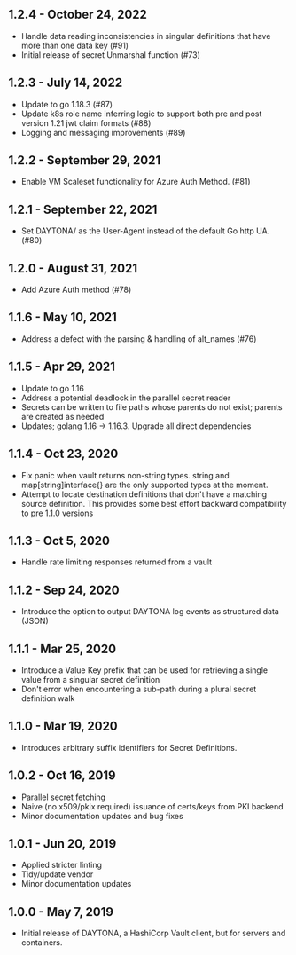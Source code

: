 ## 1.2.4 - October 24, 2022

- Handle data reading inconsistencies in singular definitions that have more than one data key (#91)
- Initial release of secret Unmarshal function (#73)

## 1.2.3 - July 14, 2022

- Update to go 1.18.3 (#87)
- Update k8s role name inferring logic to support both pre and post version 1.21 jwt claim formats (#88)
- Logging and messaging improvements (#89)

## 1.2.2 - September 29, 2021

- Enable VM Scaleset functionality for Azure Auth Method. (#81)

## 1.2.1 - September 22, 2021

- Set DAYTONA/<version> as the User-Agent instead of the default Go http UA. (#80)

## 1.2.0 - August 31, 2021

- Add Azure Auth method (#78)

## 1.1.6 - May 10, 2021

- Address a defect with the parsing & handling of alt_names (#76)

## 1.1.5 - Apr 29, 2021

- Update to go 1.16
- Address a potential deadlock in the parallel secret reader
- Secrets can be written to file paths whose parents do not exist; parents are created as needed
- Updates; golang 1.16 -> 1.16.3. Upgrade all direct dependencies

## 1.1.4 - Oct 23, 2020

- Fix panic when vault returns non-string types. string and map[string]interface{} are the only supported types at the moment.
- Attempt to locate destination definitions that don't have a matching source definition. This provides some best effort backward compatibility to pre 1.1.0 versions

## 1.1.3 - Oct 5, 2020 

- Handle rate limiting responses returned from a vault

## 1.1.2 - Sep 24, 2020

- Introduce the option to output DAYTONA log events as structured data (JSON)

## 1.1.1 - Mar 25, 2020

- Introduce a Value Key prefix that can be used for retrieving a single value from a singular secret definition
- Don't error when encountering a sub-path during a plural secret definition walk

## 1.1.0 - Mar 19, 2020

- Introduces arbitrary suffix identifiers for Secret Definitions.

## 1.0.2 - Oct 16, 2019

- Parallel secret fetching
- Naive (no x509/pkix required) issuance of certs/keys from PKI backend
- Minor documentation updates and bug fixes

## 1.0.1 - Jun 20, 2019

- Applied stricter linting
- Tidy/update vendor
- Minor documentation updates

## 1.0.0 - May 7, 2019

- Initial release of DAYTONA, a HashiCorp Vault client, but for servers and containers.
